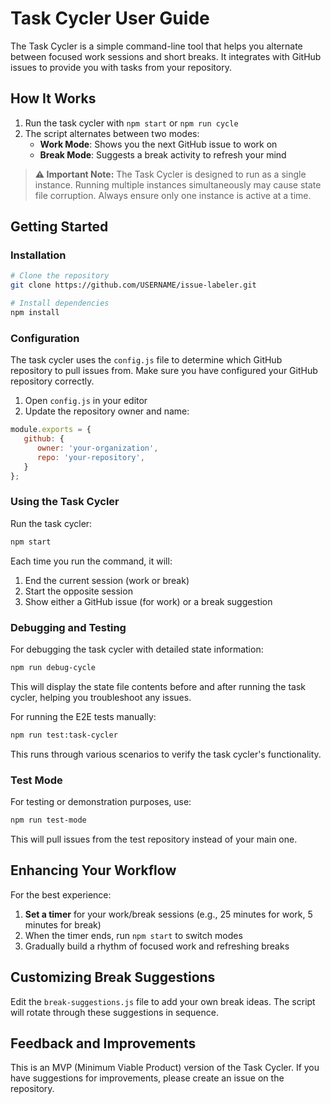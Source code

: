# Task Cycler User Guide

The Task Cycler is a simple command-line tool that helps you alternate between focused work sessions and short breaks. It integrates with GitHub issues to provide you with tasks from your repository.

## How It Works

1. Run the task cycler with `npm start` or `npm run cycle`
2. The script alternates between two modes:
   - **Work Mode**: Shows you the next GitHub issue to work on
   - **Break Mode**: Suggests a break activity to refresh your mind

> **⚠️ Important Note:** The Task Cycler is designed to run as a single instance. Running multiple 
> instances simultaneously may cause state file corruption. Always ensure only one instance 
> is active at a time.

## Getting Started

### Installation

```bash
# Clone the repository
git clone https://github.com/USERNAME/issue-labeler.git

# Install dependencies
npm install
```

### Configuration

The task cycler uses the `config.js` file to determine which GitHub repository to pull issues from. Make sure you have configured your GitHub repository correctly.

1. Open `config.js` in your editor
2. Update the repository owner and name:

```js
module.exports = {
   github: {
      owner: 'your-organization',
      repo: 'your-repository',
   }
};
```

### Using the Task Cycler

Run the task cycler:

```bash
npm start
```

Each time you run the command, it will:

1. End the current session (work or break)
2. Start the opposite session
3. Show either a GitHub issue (for work) or a break suggestion

### Debugging and Testing

For debugging the task cycler with detailed state information:

```bash
npm run debug-cycle
```

This will display the state file contents before and after running the task cycler, helping you troubleshoot any issues.

For running the E2E tests manually:

```bash
npm run test:task-cycler
```

This runs through various scenarios to verify the task cycler's functionality.

### Test Mode

For testing or demonstration purposes, use:

```bash
npm run test-mode
```

This will pull issues from the test repository instead of your main one.

## Enhancing Your Workflow

For the best experience:

1. **Set a timer** for your work/break sessions (e.g., 25 minutes for work, 5 minutes for break)
2. When the timer ends, run `npm start` to switch modes
3. Gradually build a rhythm of focused work and refreshing breaks

## Customizing Break Suggestions

Edit the `break-suggestions.js` file to add your own break ideas. The script will rotate through these suggestions in sequence.

## Feedback and Improvements

This is an MVP (Minimum Viable Product) version of the Task Cycler. If you have suggestions for improvements, please create an issue on the repository.
